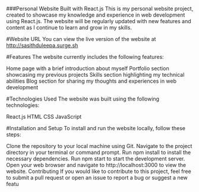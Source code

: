 ###Personal Website Built with React.js
This is my personal website project, created to showcase my knowledge and experience in web development using React.js. The website will be regularly updated with new features and content as I continue to learn and grow in my skills.

#Website URL
You can view the live version of the website at http://sasithduleepa.surge.sh

#Features
The website currently includes the following features:

Home page with a brief introduction about myself
Portfolio section showcasing my previous projects
Skills section highlighting my technical abilities
Blog section for sharing my thoughts and experiences in web development


#Technologies Used
The website was built using the following technologies:

React.js
HTML
CSS
JavaScript

#Installation and Setup
To install and run the website locally, follow these steps:

Clone the repository to your local machine using Git.
Navigate to the project directory in your terminal or command prompt.
Run npm install to install the necessary dependencies.
Run npm start to start the development server.
Open your web browser and navigate to http://localhost:3000 to view the website.
Contributing
If you would like to contribute to this project, feel free to submit a pull request or open an issue to report a bug or suggest a new featu
